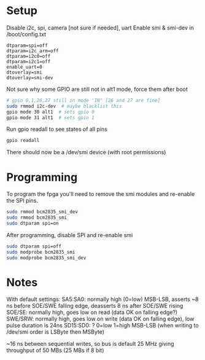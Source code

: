 # Setup

Disable i2c, spi, camera [not sure if needed], uart
Enable smi & smi-dev in /boot/config.txt
```
dtparam=spi=off
dtparam=i2c_arm=off
dtparam=i2c0=off
dtparam=i2c1=off
enable_uart=0
dtoverlay=smi
dtoverlay=smi-dev
```

Not sure why some GPIO are still not in alt1 mode, force them after boot

```bash
# gpio 0,1,26,27 still in mode 'IN' [26 and 27 are fine]
sudo rmmod i2c-dev  # maybe blacklist this
gpio mode 30 alt1  # sets gpio 0
gpio mode 31 alt1  # sets gpio 1
```

Run gpio readall to see states of all pins
```bash
gpio readall
```

There should now be a /dev/smi device (with root permissions)


# Programming

To program the fpga you'll need to remove the smi modules and re-enable the SPI pins.

```bash
sudo rmmod bcm2835_smi_dev
sudo rmmod bcm2835_smi
sudo dtparam spi=on
```

After programming, disable SPI and re-enable smi

```bash
sudo dtparam spi=off
sudo modprobe bcm2835_smi
sudo modprobe bcm2835_smi_dev
```


# Notes

With default settings:
SA5:SA0: normally high (0=low) MSB-LSB, asserts ~8 ns before SOE/SWE falling edge, deasserts 8 ns after SOE/SWE rising
SOE/SE: normally high, goes low on read (data OK on falling edge?)
SWE/SRW: normally high, goes low on write (data OK on falling edge), low pulse duration is 24ns
SD15:SD0: ? 0=low 1=high MSB-LSB (when writing to /dev/smi order is LSByte then MSByte)

~16 ns between sequential writes, so bus is default 25 MHz giving throughput of 50 MBs (25 MBs if 8 bit)


